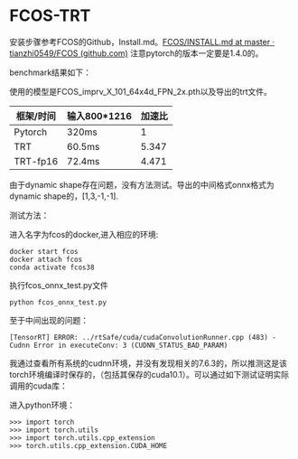 # FCOS-TRT

安装步骤参考FCOS的Github，Install.md。[FCOS/INSTALL.md at master · tianzhi0549/FCOS (github.com)](https://github.com/tianzhi0549/FCOS/blob/master/INSTALL.md) 注意pytorch的版本一定要是1.4.0的。

benchmark结果如下：

使用的模型是FCOS_imprv_X_101_64x4d_FPN_2x.pth以及导出的trt文件。

| 框架/时间 | 输入800*1216 | 加速比 |
| --------- | ------------ | ------ |
| Pytorch   | 320ms        | 1      |
| TRT       | 60.5ms       | 5.347  |
| TRT-fp16  | 72.4ms       | 4.471  |

由于dynamic shape存在问题，没有方法测试。导出的中间格式onnx格式为dynamic shape的，[1,3,-1,-1].



测试方法：

进入名字为fcos的docker,进入相应的环境:

```
docker start fcos 
docker attach fcos
conda activate fcos38
```

执行fcos_onnx_test.py文件

```
python fcos_onnx_test.py
```



至于中间出现的问题：

```
[TensorRT] ERROR: ../rtSafe/cuda/cudaConvolutionRunner.cpp (483) - Cudnn Error in executeConv: 3 (CUDNN_STATUS_BAD_PARAM)
```

我通过查看所有系统的cudnn环境，并没有发现相关的7.6.3的，所以推测这是该torch环境编译时保存的，（包括其保存的cuda10.1）。可以通过如下测试证明实际调用的cuda库：

进入python环境：

```
>>> import torch
>>> import torch.utils
>>> import torch.utils.cpp_extension
>>> torch.utils.cpp_extension.CUDA_HOME     
```

